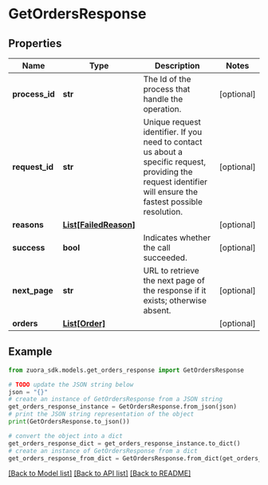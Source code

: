 # GetOrdersResponse


## Properties

Name | Type | Description | Notes
------------ | ------------- | ------------- | -------------
**process_id** | **str** | The Id of the process that handle the operation.  | [optional] 
**request_id** | **str** | Unique request identifier. If you need to contact us about a specific request, providing the request identifier will ensure the fastest possible resolution.  | [optional] 
**reasons** | [**List[FailedReason]**](FailedReason.md) |  | [optional] 
**success** | **bool** | Indicates whether the call succeeded.  | [optional] 
**next_page** | **str** | URL to retrieve the next page of the response if it exists; otherwise absent.  | [optional] 
**orders** | [**List[Order]**](Order.md) |  | [optional] 

## Example

```python
from zuora_sdk.models.get_orders_response import GetOrdersResponse

# TODO update the JSON string below
json = "{}"
# create an instance of GetOrdersResponse from a JSON string
get_orders_response_instance = GetOrdersResponse.from_json(json)
# print the JSON string representation of the object
print(GetOrdersResponse.to_json())

# convert the object into a dict
get_orders_response_dict = get_orders_response_instance.to_dict()
# create an instance of GetOrdersResponse from a dict
get_orders_response_from_dict = GetOrdersResponse.from_dict(get_orders_response_dict)
```
[[Back to Model list]](../README.md#documentation-for-models) [[Back to API list]](../README.md#documentation-for-api-endpoints) [[Back to README]](../README.md)


